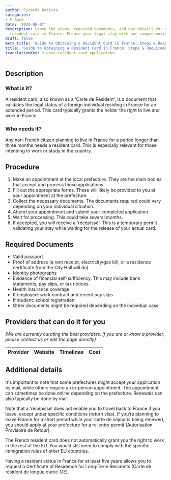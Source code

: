```yaml
---
author: Ricardo Batista
categories:
- France
date: '2024-06-07'
description: Learn the steps, required documents, and key details for obtaining a
  resident card in France. Ensure your legal stay with our comprehensive guide.
draft: false
meta_title: 'Guide to Obtaining a Resident Card in France: Steps & Requirements'
title: 'Guide to Obtaining a Resident Card in France: Steps & Requirements'
translationKey: france-resident_card_application
---
```


## Description
### What is it?
A resident card, also known as a 'Carte de Résident', is a document that validates the legal status of a foreign individual residing in France for an extended period. This card typically grants the holder the right to live and work in France.

### Who needs it?
Any non-French citizen planning to live in France for a period longer than three months needs a resident card. This is especially relevant for those intending to work or study in the country.

## Procedure
1. Make an appointment at the local prefecture. They are the main bodies that accept and process these applications.
2. Fill out the appropriate forms. These will likely be provided to you at your appointment at the prefecture.
3. Collect the necessary documents. The documents required could vary depending on your individual situation.
4. Attend your appointment and submit your completed application.
5. Wait for processing. This could take several months.
6. If accepted, you will receive a 'récépissé'. This is a temporary permit validating your stay while waiting for the release of your actual card.

## Required Documents
- Valid passport
- Proof of address (a rent receipt, electricity/gas bill, or a residence certificate from the City Hall will do)
- Identity photographs
- Evidence of financial self-sufficiency. This may include bank statements, pay slips, or tax notices.
- Health insurance coverage
- If employed: work contract and recent pay slips
- If student: school registration
- Other documents might be required depending on the individual case

## Providers that can do it for you

_(We are currently curating the best providers. If you are or know a provider, please contact us or edit the page directly)_

| Provider        |     Website     |     Timelines    |       Cost      |
| --------------- | --------------- |  :-------------: | :-------------: |

## Additional details
It's important to note that some prefectures might accept your application by mail, while others require an in-person appointment. The appointment can sometimes be done online depending on the prefecture. Renewals can also typically be done by mail.

Note that a 'récépissé’ does not enable you to travel back to France if you leave, except under specific conditions (return visa). If you’re planning to leave France for a short period while your carte de séjour is being renewed, you should apply at your prefecture for a re-entry permit (Autorisation Provisoire de Retour).

The French resident card does not automatically grant you the right to work in the rest of the EU. You would still need to comply with the specific immigration rules of other EU countries.

Having a resident status in France for at least five years allows you to request a Certificate of Residence for Long-Term Residents (Carte de résident de longue durée-UE).